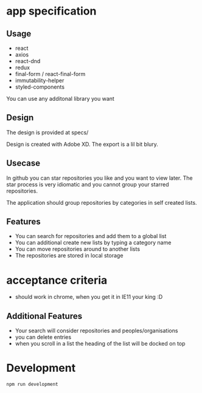 
# app specification

## Usage

- react
- axios
- react-dnd
- redux
- final-form / react-final-form
- immutability-helper
- styled-components

You can use any additonal library you want

## Design

The design is provided at specs/

Design is created with Adobe XD. The export is a lil bit blury.

##  Usecase

In github you can star repositories you like and you want to view later. The star process is very idiomatic and you cannot group your starred repositories.

The application should group repositories by categories in self created lists.

## Features
- You can search for repositories and add them to a global list
- You can additional create new lists by typing a category name
- You can move repositories around to another lists
- The repositories are stored in local storage

# acceptance criteria 
- should work in chrome, when you get it in IE11 your king :D

## Additional Features
- Your search will consider repositories and peoples/organisations
- you can delete entries
- when you scroll in a list the heading of the list will be docked on top

# Development

```npm run development```
